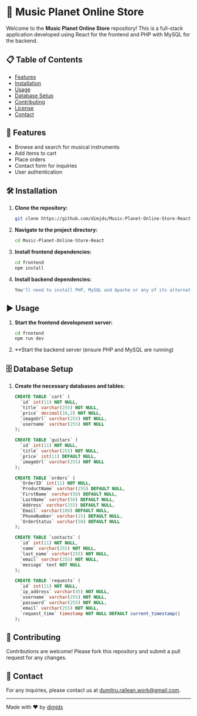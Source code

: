 # 🎸 Music Planet Online Store

Welcome to the **Music Planet Online Store** repository! This is a full-stack application developed using React for the frontend and PHP with MySQL for the backend.

## 📋 Table of Contents
- [Features](#features)
- [Installation](#installation)
- [Usage](#usage)
- [Database Setup](#database-setup)
- [Contributing](#contributing)
- [License](#license)
- [Contact](#contact)

## 🚀 Features
- Browse and search for musical instruments
- Add items to cart
- Place orders
- Contact form for inquiries
- User authentication

## 🛠️ Installation
1. **Clone the repository:**
    ```bash
    git clone https://github.com/dimjds/Music-Planet-Online-Store-React.git
    ```
2. **Navigate to the project directory:**
    ```bash
    cd Music-Planet-Online-Store-React
    ```
3. **Install frontend dependencies:**
    ```bash
    cd frontend
    npm install
    ```
4. **Install backend dependencies:**
    ```bash
    You'll need to install PHP, MySQL and Apache or any of its alternatives separately.
    ```

## ▶️ Usage
1. **Start the frontend development server:**
    ```bash
    cd frontend
    npm run dev
    ```
2. **Start the backend server (ensure PHP and MySQL are running)

## 🗄️ Database Setup
1. **Create the necessary databases and tables:**

    ```sql
    CREATE TABLE `cart` (
      `id` int(11) NOT NULL,
      `title` varchar(255) NOT NULL,
      `price` decimal(10,2) NOT NULL,
      `imageUrl` varchar(255) NOT NULL,
      `username` varchar(255) NOT NULL
    );

    CREATE TABLE `guitars` (
      `id` int(11) NOT NULL,
      `title` varchar(255) NOT NULL,
      `price` int(11) DEFAULT NULL,
      `imageUrl` varchar(255) NOT NULL
    );

    CREATE TABLE `orders` (
      `OrderID` int(11) NOT NULL,
      `ProductName` varchar(255) DEFAULT NULL,
      `FirstName` varchar(50) DEFAULT NULL,
      `LastName` varchar(50) DEFAULT NULL,
      `Address` varchar(255) DEFAULT NULL,
      `Email` varchar(100) DEFAULT NULL,
      `PhoneNumber` varchar(15) DEFAULT NULL,
      `OrderStatus` varchar(50) DEFAULT NULL
    );

    CREATE TABLE `contacts` (
      `id` int(11) NOT NULL,
      `name` varchar(255) NOT NULL,
      `last_name` varchar(255) NOT NULL,
      `email` varchar(255) NOT NULL,
      `message` text NOT NULL
    );

    CREATE TABLE `requests` (
      `id` int(11) NOT NULL,
      `ip_address` varchar(45) NOT NULL,
      `username` varchar(255) NOT NULL,
      `password` varchar(255) NOT NULL,
      `email` varchar(255) NOT NULL,
      `request_time` timestamp NOT NULL DEFAULT current_timestamp()
    );
    ```

## 🤝 Contributing
Contributions are welcome! Please fork this repository and submit a pull request for any changes.

## 📧 Contact
For any inquiries, please contact us at [dumitru.railean.work@gmail.com](mailto:dumitru.railean.work@gmail.com).

---

Made with ❤️ by [dimjds](https://github.com/dimjds)
